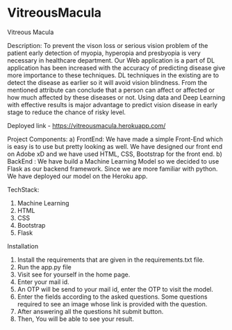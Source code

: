 # VitreousMacula
Vitreous Macula

Description:
To prevent the vison loss or serious vision problem of the patient early detection of myopia, hyperopia and presbyopia is very necessary in healthcare department. Our Web application is a part of DL application has been increased with the accuracy of predicting disease give more importance to these techniques. DL techniques in the existing are to detect the disease as earlier so it will avoid vision blindness. From the mentioned attribute can conclude that a person can affect or affected or how much affected by these diseases or not. Using data and Deep Learning with effective results is major advantage to predict vision disease in early stage to reduce the chance of risky level.

Deployed link - https://vitreousmacula.herokuapp.com/

Project Components:
a)	FrontEnd: We have made a simple Front-End which is easy is to use but pretty looking as well. We have designed our front end on Adobe xD and we have used HTML, CSS, Bootstrap for the front end. 
b)	BackEnd : We have build a Machine Learning Model so we decided to use Flask as our backend framework. Since we are more familiar with python. We have deployed our model on the Heroku app.


TechStack:
1.	Machine Learning
2.	HTML
3.	CSS
4.	Bootstrap
5.	Flask


Installation 
1.	Install the requirements that are given in the requirements.txt file.
2.	Run the app.py file
3.	Visit see for yourself in the home page.
4.	Enter your mail id.
5.	An OTP will be send to your mail id, enter the OTP to visit the model.
6.	Enter the fields according to the asked questions. Some questions required to see an image whose link is provided with the question.
7.	After answering all the questions hit submit button.
8.	Then, You will be able to see your result.


